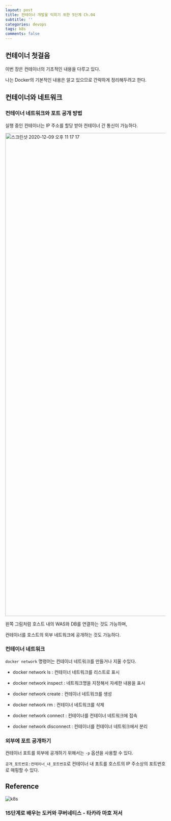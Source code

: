 ```yaml
---
layout: post
title: 컨테이너 개발을 익히기 위한 5단계 Ch.04
subtitle: ''
categories: devops
tags: k8s
comments: false
---
```


## 컨테이너 첫걸음

이번 장은 컨테이너의 기초적인 내용을 다루고 있다.

나는 Docker의 기본적인 내용은 알고 있으므로 간략하게 정리해두려고 한다.

## 컨테이너와 네트워크

### 컨테이너 네트워크와 포트 공개 방법

실행 중인 컨테이너는 IP 주소를 할당 받아 컨테이너 간 통신이 가능하다.

<img width="1514" alt="스크린샷 2020-12-09 오후 11 17 17" src="https://user-images.githubusercontent.com/43809168/101641122-b60f3780-3a74-11eb-9278-3ca9c628d2d0.png">

왼쪽 그림처럼 호스트 내의 WAS와 DB를 연결하는 것도 가능하며,

컨테이너를 호스트의 외부 네트워크에 공개하는 것도 가능하다.

### 컨테이너 네트워크

`docker network` 명령어는 컨테이너 네트워크를 만들거나 지울 수있다.

- docker network ls : 컨테이너 네트워크를 리스트로 표시

- docker network inspect : 네트워크명을 지정해서 자세한 내용을 표시

- docker network create : 컨테이너 네트워크를 생성

- docker network rm : 컨테이너 네트워크를 삭제

- docker network connect : 컨테이너를 컨테이너 네트워크에 접속

- docker network disconnect : 컨테이너를 컨테이너 네트워크에서 분리

### 외부에 포트 공개하기

컨테이너 포트를 외부에 공개하기 위해서는 `-p` 옵션을 사용할 수 있다.

`공개_포트번호:컨테이너_내_포트번호`로 컨테이너 내 포트를 호스트의 IP 주소상의 포트번호로 매핑할 수 있다.

## Reference

![k8s](https://user-images.githubusercontent.com/43809168/101032998-6684c380-35bd-11eb-8ba7-a784fd46b37a.png)

### 15단계로 배우는 도커와 쿠버네티스 - 타카라 마호 저서
